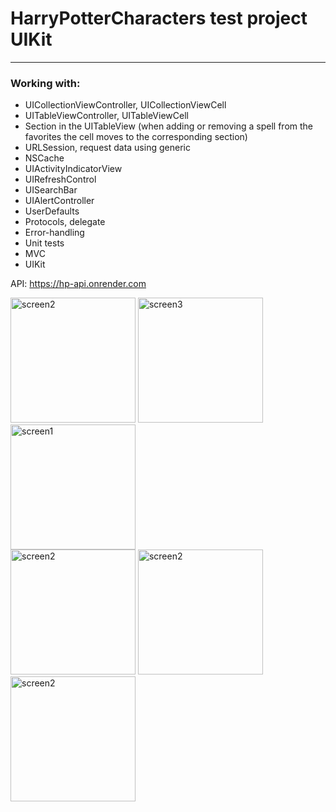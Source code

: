 # HarryPotterCharacters test project UIKit
_____________________________________

### Working with:
- UICollectionViewController, UICollectionViewCell
- UITableViewController, UITableViewCell
- Section in the UITableView 
  (when adding or removing a spell from the favorites the cell moves to the corresponding section)
- URLSession, request data using generic
- NSCache 
- UIActivityIndicatorView
- UIRefreshControl
- UISearchBar
- UIAlertController
- UserDefaults
- Protocols, delegate
- Error-handling
- Unit tests
- MVC
- UIKit

API: https://hp-api.onrender.com

<img src="https://github.com/Oksenoyt/HarryPotterCharacters/assets/107453751/e420872d-ba46-45ce-a0b2-5ecec1b6c6fe" alt="screen2"  width="200">
<img src="https://github.com/Oksenoyt/HarryPotterHaracters/assets/107453751/9b40c544-2245-4f65-bfa5-6738bc6eb51f" alt="screen3"  width="200">
<img src="https://github.com/Oksenoyt/HarryPotterHaracters/assets/107453751/4b516287-4adb-4e20-a539-ee1c3361a670" alt="screen1"  width="200">  
<br>
<img src="https://github.com/Oksenoyt/HarryPotterCharacters/assets/107453751/613e196f-872f-43fc-a202-5cc3dfd25ea6" alt="screen2"  width="200">
<img src="https://github.com/Oksenoyt/HarryPotterCharacters/assets/107453751/e908cf10-155e-476e-9d62-d0622d1287de" alt="screen2"  width="200">
<img src="https://github.com/Oksenoyt/HarryPotterCharacters/assets/107453751/7d630412-e664-4923-8927-9eb6742cc082" alt="screen2"  width="200">

